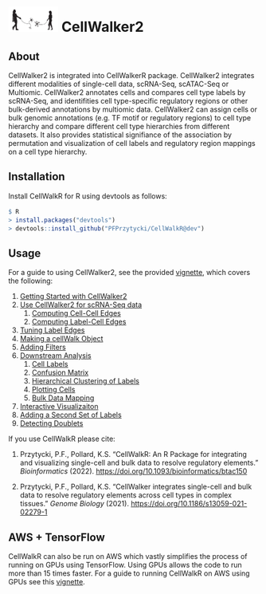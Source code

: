 <img src="examples/CellWalkR_Vignette_files/figure-markdown_github/cellwalker2_icon.png" id="id" class="class" width="100" height="50" /> CellWalker2
================

## About

CellWalker2 is integrated into CellWalkerR package. 
CellWalker2 integrates different modalities of single-cell data, scRNA-Seq, scATAC-Seq or Multiomic. 
CellWalker2 annotates cells and compares cell type labels by scRNA-Seq, 
and identifities cell type-specific regulatory regions or other bulk-derived annotations by multiomic data. 
CellWalker2 can assign cells or bulk genomic annotations (e.g. TF motif or regulatory regions) to cell type hierarchy and compare different cell type hierarchies from different datasets. 
It also provides statistical signifiance of the association by permutation and visualization of cell labels and regulatory region mappings on a cell type hierarchy. 

## Installation

Install CellWalkR for R using devtools as follows:

``` r
$ R
> install.packages("devtools")
> devtools::install_github("PFPrzytycki/CellWalkR@dev")
```

## Usage

For a guide to using CellWalker2, see the provided
[vignette](examples/CellWalker2_Vignette.md), which covers the following:

1.  [Getting Started with CellWalker2](examples/CellWalker2_Vignette.md#getting-started-with-cellwalker2)
2.  [Use CellWalker2 for scRNA-Seq data](examples/CellWalker2_Vignette.md#use-cellwalker2-for-scRNA-Seq-data)
    1.  [Computing Cell-Cell
        Edges](examples/CellWalker2_Vignette.md#computing-cell-cell-edges)
    2.  [Computing Label-Cell
        Edges](examples/CellWalker2_Vignette.md#computing-label-cell-edges)
4.  [Tuning Label
    Edges](examples/CellWalker2_Vignette.md#tuning-label-edges)
5.  [Making a cellWalk
    Object](examples/CellWalker2_Vignette.md#making-a-cellwalk-object)
6.  [Adding Filters](examples/CellWalker2_Vignette.md#adding-filters)
7.  [Downstream
    Analysis](examples/CellWalker2_Vignette.md#downstream-analysis)
    1.  [Cell Labels](examples/CellWalker2_Vignette.md#cell-labels)
    2.  [Confusion
        Matrix](examples/CellWalker2_Vignette.md#confusion-matrix)
    3.  [Hierarchical Clustering of
        Labels](examples/CellWalker2_Vignette.md#hierarchical-clustering-of-labels)
    4.  [Plotting Cells](examples/CellWalker2_Vignette.md#plotting-cells)
    5.  [Bulk Data
        Mapping](examples/CellWalker2_Vignette.md#bulk-data-mapping)
8.  [Interactive
    Visualizaiton](examples/CellWalker2_Vignette.md#interactive-visualzation)
9.  [Adding a Second Set of
    Labels](examples/CellWalker2_Vignette.md#adding-a-second-set-of-labels)
10. [Detecting
    Doublets](examples/CellWalker2_Vignette.md#detecting-doublets)

If you use CellWalkR please cite:

1.  Przytycki, P.F., Pollard, K.S. “CellWalkR: An R Package for
    integrating and visualizing single-cell and bulk data to resolve
    regulatory elements.” *Bioinformatics* (2022).
    <https://doi.org/10.1093/bioinformatics/btac150>

2.  Przytycki, P.F., Pollard, K.S. “CellWalker integrates single-cell
    and bulk data to resolve regulatory elements across cell types in
    complex tissues.” *Genome Biology* (2021).
    <https://doi.org/10.1186/s13059-021-02279-1>

## AWS + TensorFlow

CellWalkR can also be run on AWS which vastly simplifies the process of
running on GPUs using TensorFlow. Using GPUs allows the code to run more
than 15 times faster. For a guide to running CellWalkR on AWS using GPUs
see this [vignette](examples/CellWalkR_TensorFlow_Vignette.md).
